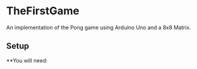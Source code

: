 # TheFirstGame
An implementation of the Pong game using Arduino Uno and a 8x8 Matrix.

## Setup
  **You will need:
